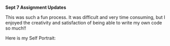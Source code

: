 **Sept 7 Assignment Updates**

This was such a fun process. It was difficult and very time consuming, but I enjoyed the creativity and satisfaction of being able to write my own code so much!! 

Here is my Self Portrait: 
